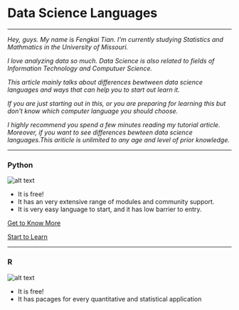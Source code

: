 # Data Science Languages

---

_Hey, guys. My name is Fengkai Tian. I'm currently studying Statistics and Mathmatics in the University of Missouri._

_I love analyzing data so much. Data Science is also related to fields of Information Technology and Computuer Science._

_This article mainly talks about differences bewtween data science languages and ways that can help you to start out learn it._

_If you are just starting out in this, or you are preparing for learning this but don't know which computer language you should choose._

_I highly recommend you spend a few minutes reading my tutorial article. Moreover, if you want to see differences bewteen data science languages.This ariticle is unlimited to any age and level of prior knowledge._

---

### Python
![alt text](https://cdn-images-1.medium.com/max/600/0*rIG4CQCeK0xKQjrE.png)
+ It is free!
+ It has an very extensive range of modules and community support.
+ It is very easy language to start, and it has low barrier to entry.

[Get to Know More](https://en.wikipedia.org/wiki/Python_(programming_language))

[Start to Learn](https://www.learnpython.org/)

---

### R 
![alt text](https://www.techcentral.ie/wp-content/uploads/2017/01/R_Language_Logo_web-290x166.jpg)
+ It is free!
+ It has pacages for every quantitative and statistical application


